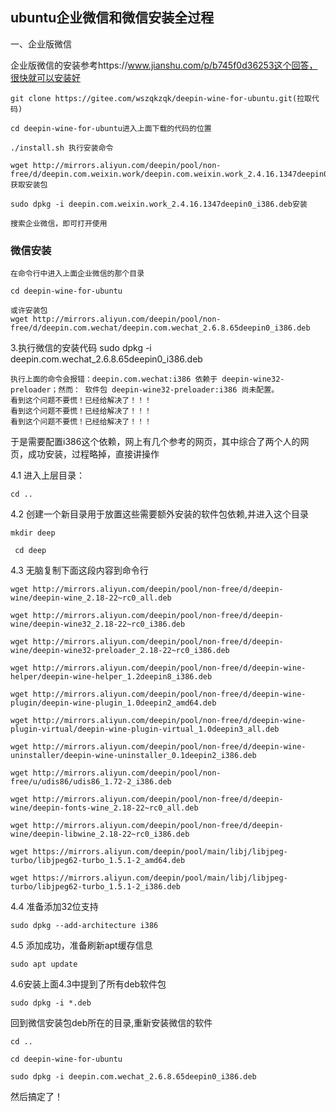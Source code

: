## ubuntu企业微信和微信安装全过程

一、企业版微信

企业版微信的安装参考https://www.jianshu.com/p/b745f0d36253这个回答，很快就可以安装好

    git clone https://gitee.com/wszqkzqk/deepin-wine-for-ubuntu.git(拉取代码)

    cd deepin-wine-for-ubuntu进入上面下载的代码的位置

    ./install.sh 执行安装命令

    wget http://mirrors.aliyun.com/deepin/pool/non-free/d/deepin.com.weixin.work/deepin.com.weixin.work_2.4.16.1347deepin0_i386.deb获取安装包

    sudo dpkg -i deepin.com.weixin.work_2.4.16.1347deepin0_i386.deb安装

    搜索企业微信，即可打开使用

### 微信安装

    在命令行中进入上面企业微信的那个目录

    cd deepin-wine-for-ubuntu

    或许安装包
    wget http://mirrors.aliyun.com/deepin/pool/non-free/d/deepin.com.wechat/deepin.com.wechat_2.6.8.65deepin0_i386.deb

3.执行微信的安装代码
sudo dpkg -i deepin.com.wechat_2.6.8.65deepin0_i386.deb

    执行上面的命令会报错：deepin.com.wechat:i386 依赖于 deepin-wine32-preloader；然而： 软件包 deepin-wine32-preloader:i386 尚未配置。
    看到这个问题不要慌！已经给解决了！！！
    看到这个问题不要慌！已经给解决了！！！
    看到这个问题不要慌！已经给解决了！！！

于是需要配置i386这个依赖，网上有几个参考的网页，其中综合了两个人的网页，成功安装，过程略掉，直接讲操作

4.1 进入上层目录：

    cd ..

4.2 创建一个新目录用于放置这些需要额外安装的软件包依赖,并进入这个目录

    mkdir deep
  
     cd deep

4.3 无脑复制下面这段内容到命令行

    wget http://mirrors.aliyun.com/deepin/pool/non-free/d/deepin-wine/deepin-wine_2.18-22~rc0_all.deb

    wget http://mirrors.aliyun.com/deepin/pool/non-free/d/deepin-wine/deepin-wine32_2.18-22~rc0_i386.deb

    wget http://mirrors.aliyun.com/deepin/pool/non-free/d/deepin-wine/deepin-wine32-preloader_2.18-22~rc0_i386.deb

    wget http://mirrors.aliyun.com/deepin/pool/non-free/d/deepin-wine-helper/deepin-wine-helper_1.2deepin8_i386.deb

    wget http://mirrors.aliyun.com/deepin/pool/non-free/d/deepin-wine-plugin/deepin-wine-plugin_1.0deepin2_amd64.deb

    wget http://mirrors.aliyun.com/deepin/pool/non-free/d/deepin-wine-plugin-virtual/deepin-wine-plugin-virtual_1.0deepin3_all.deb

    wget http://mirrors.aliyun.com/deepin/pool/non-free/d/deepin-wine-uninstaller/deepin-wine-uninstaller_0.1deepin2_i386.deb

    wget http://mirrors.aliyun.com/deepin/pool/non-free/u/udis86/udis86_1.72-2_i386.deb

    wget http://mirrors.aliyun.com/deepin/pool/non-free/d/deepin-wine/deepin-fonts-wine_2.18-22~rc0_all.deb

    wget http://mirrors.aliyun.com/deepin/pool/non-free/d/deepin-wine/deepin-libwine_2.18-22~rc0_i386.deb

    wget https://mirrors.aliyun.com/deepin/pool/main/libj/libjpeg-turbo/libjpeg62-turbo_1.5.1-2_amd64.deb

    wget https://mirrors.aliyun.com/deepin/pool/main/libj/libjpeg-turbo/libjpeg62-turbo_1.5.1-2_i386.deb

4.4 准备添加32位支持

    sudo dpkg --add-architecture i386

4.5 添加成功，准备刷新apt缓存信息

    sudo apt update

4.6安装上面4.3中提到了所有deb软件包

    sudo dpkg -i *.deb

回到微信安装包deb所在的目录,重新安装微信的软件

    cd ..

    cd deepin-wine-for-ubuntu

    sudo dpkg -i deepin.com.wechat_2.6.8.65deepin0_i386.deb

然后搞定了！
